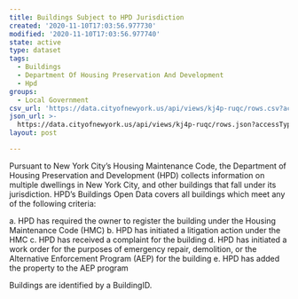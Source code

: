 ```yaml
---
title: Buildings Subject to HPD Jurisdiction
created: '2020-11-10T17:03:56.977730'
modified: '2020-11-10T17:03:56.977740'
state: active
type: dataset
tags:
  - Buildings
  - Department Of Housing Preservation And Development
  - Hpd
groups:
  - Local Government
csv_url: 'https://data.cityofnewyork.us/api/views/kj4p-ruqc/rows.csv?accessType=DOWNLOAD'
json_url: >-
  https://data.cityofnewyork.us/api/views/kj4p-ruqc/rows.json?accessType=DOWNLOAD
layout: post

---
```

Pursuant to New York City’s Housing Maintenance Code, the Department of Housing 
Preservation and Development (HPD) collects information on multiple dwellings in New York 
City, and other buildings that fall under its jurisdiction. HPD’s Buildings Open Data covers all 
buildings which meet any of the following criteria: 
 
a. HPD has required the owner to register the building under the Housing Maintenance 
Code (HMC) 
b. HPD has initiated a litigation action under the HMC 
c. HPD has received a complaint for the building 
d. HPD has initiated a work order for the purposes of emergency repair, demolition, or 
the Alternative Enforcement Program (AEP) for the building 
e. HPD has added the property to the AEP program

Buildings are identified by a BuildingID.
